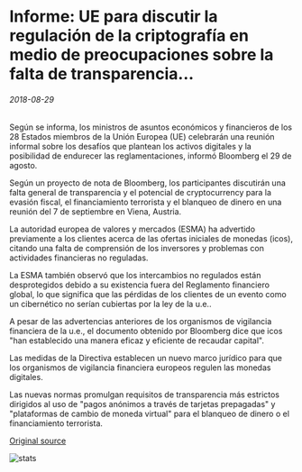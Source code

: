 # Informe: UE para discutir la regulación de la criptografía en medio de preocupaciones sobre la falta de transparencia...

###### 2018-08-29

Según se informa, los ministros de asuntos económicos y financieros de los 28 Estados miembros de la Unión Europea (UE) celebrarán una reunión informal sobre los desafíos que plantean los activos digitales y la posibilidad de endurecer las reglamentaciones, informó Bloomberg el 29 de agosto.

Según un proyecto de nota de Bloomberg, los participantes discutirán una falta general de transparencia y el potencial de cryptocurrency para la evasión fiscal, el financiamiento terrorista y el blanqueo de dinero en una reunión del 7 de septiembre en Viena, Austria.

La autoridad europea de valores y mercados (ESMA) ha advertido previamente a los clientes acerca de las ofertas iniciales de monedas (icos), citando una falta de comprensión de los inversores y problemas con actividades financieras no reguladas.

La ESMA también observó que los intercambios no regulados están desprotegidos debido a su existencia fuera del Reglamento financiero global, lo que significa que las pérdidas de los clientes de un evento como un cibernético no serían cubiertas por la ley de la u.e..

A pesar de las advertencias anteriores de los organismos de vigilancia financiera de la u.e., el documento obtenido por Bloomberg dice que icos "han establecido una manera eficaz y eficiente de recaudar capital".

Las medidas de la Directiva establecen un nuevo marco jurídico para que los organismos de vigilancia financiera europeos regulen las monedas digitales.

Las nuevas normas promulgan requisitos de transparencia más estrictos dirigidos al uso de "pagos anónimos a través de tarjetas prepagadas" y "plataformas de cambio de moneda virtual" para el blanqueo de dinero o el financiamiento terrorista.

[Original source](https://cointelegraph.com/news/report-eu-to-discuss-further-crypto-regulation-amid-concerns-about-lack-of-transparency)

![stats](https://c.statcounter.com/11760860/0/a89fa40b/1/ "stats")